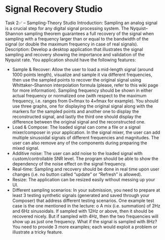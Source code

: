 # Signal Recovery Studio
Task 2✅ – Sampling-Theory Studio
Introduction: Sampling an analog signal is a crucial step for any digital signal processing system. The Nyquist–Shannon
sampling theorem guarantees a full recovery of the signal when sampling with a frequency larger than or equal to the
bandwidth of the signal (or double the maximum frequency in case of real signals).
Description: Develop a desktop application that illustrates the signal sampling and recovery showing the importance and
validation of the Nyquist rate. You application should have the following features:
- Sample & Recover: Allow the user to load a mid-length signal (around 1000 points length), visualize and sample
it via different frequencies, then use the sampled points to recover the original signal using Whittaker–Shannon
interpolation formula (please, refer to this wiki page for more information). Sampling frequency should be
shown in either actual frequency or normalized one (with respect to the maximum frequency, i.e. ranges from
0×fmax to 4×fmax for example). You should use three graphs, one for displaying the original signal along with the
markers for the sampled points and another one to display the reconstructed signal, and lastly the third one
should display the difference between the original signal and the reconstructed one.
- Load & Compose: The loaded signal can come a file or a signal mixer/composer in your application. In the signal
mixer, the user can add multiple sinusoidal signals of different frequencies and magnitudes. The user can also
remove any of the components during preparing the mixed signal.
- Additive noise: The user can add noise to the loaded signal with custom/controllable SNR level. The program
should be able to show the dependency of the noise effect on the signal frequency.
- Real-time: Sampling and recovery should be done in real time upon user changes (i.e. no button called “update”
or “Refresh” is allowed).
- Resize: The application can be resized easily without messing up your UI.
- Different sampling scenarios: In your submission, you need to prepare at least 3 testing synthetic signals
(generated and saved through your Composer) that address different testing scenarios. One example test case is
the one mentioned in the lecture:
o A mix (i.e. summation) of 2Hz and 6Hz sinusoidals. If sampled with 12Hz or above, then it should be
recovered nicely. But if sampled with 4Hz, then the two frequencies will show up as just one frequency.
What if the signal is sampled with 8Hz?
You need to provide 3 more examples; each would exploit a problem or illustrate a tricky feature.
